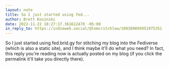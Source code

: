 ```yaml
---
layout: note
title: So I just started using fed...
author: Brett Kosinski
date: 2022-11-22 18:27:17.361612470 -05:00
in_reply_to: https://indieweb.social/@tomcritchlow/109389895051975351
---
```

So I just started using fed.brid.gy for stitching my blog into the Fediverse (which is also a static site), and I think maybe it'll do what you need? In fact, this reply you're reading now is actually posted on my blog (if you click the permalink it'll take you directly there).
